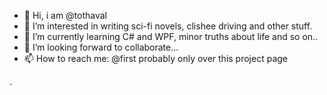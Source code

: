 - 👋 Hi, i am @tothaval
- 👀 I’m interested in writing sci-fi novels, clishee driving and other stuff.
- 🌱 I’m currently learning C# and WPF, minor truths about life and so on..
- 💞️ I’m looking forward to collaborate...
- 📫 How to reach me: @first probably only over this project page

<!---
tothaval/tothaval is a ✨ special ✨ repository because its `README.md` (this file) appears on your GitHub profile.
You can click the Preview link to take a look at your changes.
--->


.
